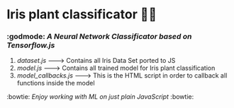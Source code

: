 # Iris plant classificator :tulip::memo:
### :godmode: _A Neural Network Classificator based on Tensorflow.js_ 

1. _dataset.js_ ---> Contains all Iris Data Set ported to JS
2. _model.js_ ---> Contains all trained model for Iris plant classification
3. _model_callbacks.js_ ---> This is the HTML script in order to callback all functions inside the model

:bowtie: _Enjoy working with ML on just plain JavaScript_ :bowtie:
